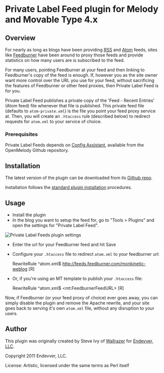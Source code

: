 # Private Label Feed plugin for Melody and Movable Type 4.x #

## <a id="overview">Overview</a> ##

For nearly as long as blogs have been providing [RSS](http://cyber.law.harvard.edu/rss/rss.html) and [Atom](http://www.atomenabled.org/developers/syndication/atom-format-spec.php) feeds, sites like [Feedburner](http://feedburner.com) have been around to proxy those feeds and provide statistics on how many users are is subscribed to the feed.

For many users, pointing Feedburner at your feed and then linking to Feedburner's copy of the feed is enough. If, however you as the site owner want more control over the URL you use for your feed, without sacrificing the features of Feedburner or other feed proxies, then Private Label Feed is for you.

Private Label Feed publishes a private copy of the 'Feed - Recent Entries' (Atom feed) file whenever that file is published. This private feed file (defaults to `atom-private.xml`) is the file you point your feed proxy service at. Then, you will create an `.htaccess` rule (described below) to redirect requests for `atom.xml` to your service of choice.

### <a id="prerequisites">Prerequisites</a>

Private Label Feeds depends on [Config Assistant](https://github.com/openmelody/mt-plugin-configassistant), available from the OpenMelody Github repository.

## <a id="installation">Installation</a> ##

The latest version of the plugin can be downloaded from its [Github
repo](https://github.com/sivy/mt-plugin-privatelabelfeed).

Installation follows the [standard plugin installation](http://tinyurl.com/easy-plugin-install) procedures.

## <a id="usage">Usage</a>

* Install the plugin
* In the blog you want to setup the feed for, go to "Tools > Plugins" and open the settings for "Private Label Feed".

![Private Label Feeds plugin settings](https://img.skitch.com/20110519-dx39td6f3161esh8iau8e4nft2.png)

* Enter the url for your Feedburner feed and hit Save
* Configure your `.htaccess` file to redirect `atom.xml` to your feedburner url:

    RewriteRule ^atom.xml$ http://feeds.feedburner.com/monkinetic-weblog [R]

* Or, if you're using an MT template to publish your `.htaccess` file:

    RewriteRule ^atom.xml$ &lt;mt:FeedburnerFeedURL> [R]

Now, if Feedburner (or your feed proxy of choice) ever goes away, you can simply disable the plugin and remove the Apache rewrite, and your site goes back to serving it's own `atom.xml` file, without any disruption to your users.

## <a id="author">Author</a> ###

This plugin was originally created by Steve Ivy of [Wallrazer](http://wallrazer.com) for [Endevver, LLC](http://endevver.com).

Copyright 2011 Endevver, LLC.

License: Artistic, licensed under the same terms as Perl itself